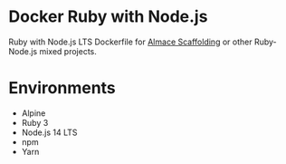 # Docker Ruby with Node.js

Ruby with Node.js LTS Dockerfile for [Almace Scaffolding](https://sparanoid.com/lab/amsf/) or other Ruby-Node.js mixed projects.

# Environments

- Alpine
- Ruby 3
- Node.js 14 LTS
- npm
- Yarn
